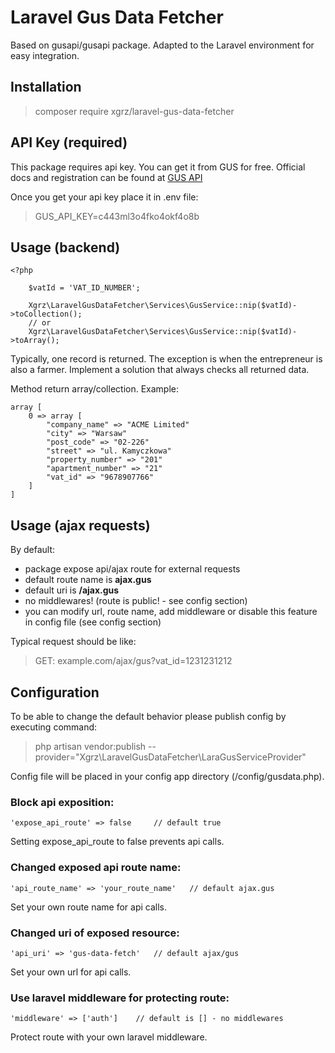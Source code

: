 # Laravel Gus Data Fetcher
Based on gusapi/gusapi package. Adapted to the Laravel environment for easy integration.

## Installation
> composer require xgrz/laravel-gus-data-fetcher

## API Key (required)
This package requires api key. You can get it from GUS for free. 
Official docs and registration can be found at [GUS API](https://api.stat.gov.pl/Home/RegonApi)

Once you get your api key place it in .env file:
> GUS_API_KEY=c443ml3o4fko4okf4o8b

## Usage (backend)

```
<?php

    $vatId = 'VAT_ID_NUMBER';

    Xgrz\LaravelGusDataFetcher\Services\GusService::nip($vatId)->toCollection();
    // or
    Xgrz\LaravelGusDataFetcher\Services\GusService::nip($vatId)->toArray();
```
Typically, one record is returned. The exception is when the entrepreneur is also a farmer. Implement a solution that always checks all returned data.

Method return array/collection. Example: 

```
array [
    0 => array [
        "company_name" => "ACME Limited"
        "city" => "Warsaw"
        "post_code" => "02-226"
        "street" => "ul. Kamyczkowa"
        "property_number" => "201"
        "apartment_number" => "21"
        "vat_id" => "9678907766"
    ]
]

```

## Usage (ajax requests)

By default:
- package expose api/ajax route for external requests
- default route name is **ajax.gus**
- default uri is **/ajax.gus**
- no middlewares! (route is public! - see config section)
- you can modify url, route name, add middleware or disable this feature in config file (see config section)

Typical request should be like: 
> GET: example.com/ajax/gus?vat_id=1231231212


## Configuration

To be able to change the default behavior please publish config by executing command:
> php artisan vendor:publish --provider="Xgrz\LaravelGusDataFetcher\LaraGusServiceProvider"

Config file will be placed in your config app directory (/config/gusdata.php).

### Block api exposition:
``` 
'expose_api_route' => false     // default true
```
Setting expose_api_route to false prevents api calls.

### Changed exposed api route name:
``` 
'api_route_name' => 'your_route_name'   // default ajax.gus
```
Set your own route name for api calls.

### Changed uri of exposed resource:
``` 
'api_uri' => 'gus-data-fetch'   // default ajax/gus
```
Set your own url for api calls.


### Use laravel middleware for protecting route:
``` 
'middleware' => ['auth']    // default is [] - no middlewares
```
Protect route with your own laravel middleware. 

